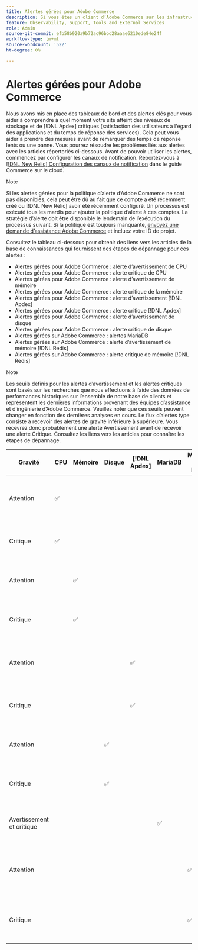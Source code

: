 ```yaml
---
title: Alertes gérées pour Adobe Commerce
description: Si vous êtes un client d’Adobe Commerce sur les infrastructures cloud Pro Planifier l’architecture , vous pouvez utiliser des alertes gérées pour connaître l’intégrité de votre site. Si vous êtes un client d’Adobe Commerce sur l’architecture du plan de démarrage d’infrastructure cloud, vous ne recevrez des alertes que pour les conditions de taux d’erreur  [!DNL Apdex]  et .
feature: Observability, Support, Tools and External Services
role: Admin
source-git-commit: efb58b920a9b72ac96bbd28aaae6210ede84e24f
workflow-type: tm+mt
source-wordcount: '522'
ht-degree: 0%

---
```



# Alertes gérées pour Adobe Commerce


Nous avons mis en place des tableaux de bord et des alertes clés pour vous aider à comprendre à quel moment votre site atteint des niveaux de stockage et de [!DNL Apdex] critiques (satisfaction des utilisateurs à l&#39;égard des applications et du temps de réponse des services). Cela peut vous aider à prendre des mesures avant de remarquer des temps de réponse lents ou une panne. Vous pourrez résoudre les problèmes liés aux alertes avec les articles répertoriés ci-dessous. Avant de pouvoir utiliser les alertes, commencez par configurer les canaux de notification. Reportez-vous à [[!DNL New Relic] Configuration des canaux de notification](https://experienceleague.adobe.com/en/docs/commerce-on-cloud/user-guide/monitor/new-relic/new-relic-service) dans le guide Commerce sur le cloud.

>[!NOTE]
>
>Si les alertes gérées pour la politique d’alerte d’Adobe Commerce ne sont pas disponibles, cela peut être dû au fait que ce compte a été récemment créé ou [!DNL New Relic] avoir été récemment configuré. Un processus est exécuté tous les mardis pour ajouter la politique d’alerte à ces comptes. La stratégie d’alerte doit être disponible le lendemain de l’exécution du processus suivant. Si la politique est toujours manquante, [envoyez une demande d’assistance Adobe Commerce](https://experienceleague.adobe.com/en/docs/commerce-knowledge-base/kb/help-center-guide/magento-help-center-user-guide#support-case) et incluez votre ID de projet.

Consultez le tableau ci-dessous pour obtenir des liens vers les articles de la base de connaissances qui fournissent des étapes de dépannage pour ces alertes :

* Alertes gérées pour Adobe Commerce : alerte d’avertissement de CPU
* Alertes gérées pour Adobe Commerce : alerte critique de CPU
* Alertes gérées pour Adobe Commerce : alerte d’avertissement de mémoire
* Alertes gérées pour Adobe Commerce : alerte critique de la mémoire
* Alertes gérées pour Adobe Commerce : alerte d’avertissement [!DNL Apdex]
* Alertes gérées pour Adobe Commerce : alerte critique [!DNL Apdex]
* Alertes gérées pour Adobe Commerce : alerte d’avertissement de disque
* Alertes gérées pour Adobe Commerce : alerte critique de disque
* Alertes gérées sur Adobe Commerce : alertes MariaDB
* Alertes gérées sur Adobe Commerce : alerte d’avertissement de mémoire [!DNL Redis]
* Alertes gérées sur Adobe Commerce : alerte critique de mémoire [!DNL Redis]

>[!NOTE]
>
>Les seuils définis pour les alertes d’avertissement et les alertes critiques sont basés sur les recherches que nous effectuons à l’aide des données de performances historiques sur l’ensemble de notre base de clients et représentent les dernières informations provenant des équipes d’assistance et d’ingénierie d’Adobe Commerce. Veuillez noter que ces seuils peuvent changer en fonction des dernières analyses en cours. Le flux d’alertes type consiste à recevoir des alertes de gravité inférieure à supérieure. Vous recevrez donc probablement une alerte Avertissement avant de recevoir une alerte Critique. Consultez les liens vers les articles pour connaître les étapes de dépannage.

| Gravité | CPU | Mémoire | Disque | [!DNL Apdex] | MariaDB | Mémoire [!DNL Redis] | Article de dépannage |
|----------|-----|--------|------|-------|---------|--------------|-------------------------|
| Attention | ✅ |        |      |       |         |              | [Alertes gérées pour Adobe Commerce : alerte d’avertissement de CPU](managed-alerts-for-magento-commerce-cpu-warning-alert.md) |
| Critique | ✅ |        |      |       |         |              | [Alertes gérées pour Adobe Commerce : alerte critique de CPU](managed-alerts-on-magento-commerce-cpu-critical-alert.md) |
| Attention |     | ✅ |      |       |         |              | [Alertes gérées pour Adobe Commerce : alerte de mémoire](managed-alerts-for-magento-commerce-memory-warning-alert.md) |
| Critique |     | ✅ |      |       |         |              | [Alertes gérées pour Adobe Commerce : alerte critique de la mémoire](managed-alerts-on-magento-commerce-memory-critical-alert.md) |
| Attention |     |        |      | ✅ |         |              | [Alertes gérées pour Adobe Commerce: [!DNL Apdex] alerte d’avertissement](managed-alerts-for-magento-commerce-apdex-warning-alert.md) |
| Critique |     |        |      | ✅ |         |              | [Alertes gérées pour Adobe Commerce: [!DNL Apdex] alerte critique](managed-alerts-for-magento-commerce-apdex-critical-alert.md) |
| Attention |     |        | ✅ |       |         |              | [Alertes gérées pour Adobe Commerce : alerte de disque](managed-alerts-for-magento-commerce-disk-warning-alert.md) |
| Critique |     |        | ✅ |       |         |              | [Alertes gérées pour Adobe Commerce : alerte critique de disque](managed-alerts-for-magento-commerce-disk-critical-alert.md) |
| Avertissement et critique |     |        |      |       | ✅ |              | [Alertes gérées sur Adobe Commerce : alertes MariaDB](managed-alerts-on-magento-commerce-mariadb-alerts.md) |
| Attention |     |        |      |       |         | ✅ | [Alertes gérées sur Adobe Commerce: [!DNL Redis] alerte d’avertissement de mémoire](managed-alerts-on-magento-commerce-redis-memory-warning-alert.md) |
| Critique |     |        |      |       |         | ✅ | [Alertes gérées sur Adobe Commerce: [!DNL Redis] alerte critique de mémoire](managed-alerts-on-magento-commerce-redis-memory-critical-alert.md) |
